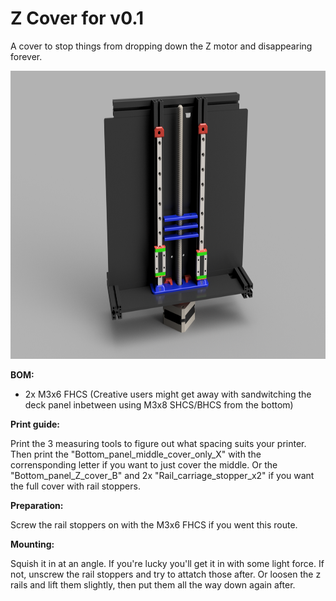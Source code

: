 # Z Cover for v0.1

A cover to stop things from dropping down the Z motor and disappearing forever.

<img src="IMG/Bottom_panel_Airgap_Lid_v4.png" width="825" height="461">

**BOM:**
- 2x M3x6 FHCS (Creative users might get away with sandwitching the deck panel inbetween using M3x8 SHCS/BHCS from the bottom)


**Print guide:**

Print the 3 measuring tools to figure out what spacing suits your printer.
Then print the "Bottom_panel_middle_cover_only_X" with the corrensponding letter if you want to just cover the middle.
Or the "Bottom_panel_Z_cover_B" and 2x "Rail_carriage_stopper_x2" if you want the full cover with rail stoppers.


**Preparation:**

Screw the rail stoppers on with the M3x6 FHCS if you went this route.


**Mounting:**

Squish it in at an angle. If you're lucky you'll get it in with some light force. If not, unscrew the rail stoppers and try to attatch those after. Or loosen the z rails and lift them slightly, then put them all the way down again after.

